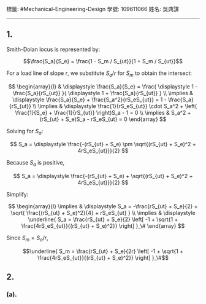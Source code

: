 標籤: #Mechanical-Engineering-Design 
學號: 109611066
姓名: 吳典謀

---

## 1.

Smith-Dolan locus is represented by:

$$\frac{S_a}{S_e} = \frac{1 - S_m / S_{ut}}{1 + S_m / S_{ut}}$$

For a load line of slope $r$, we substitute $S_a / r$ for $S_m$ to obtain the intersect:

$$
\begin{array}{l}
	&
	\displaystyle
	\frac{S_a}{S_e} = \frac{
		\displaystyle
		1 - \frac{S_a}{rS_{ut}}
	}{
		\displaystyle
		1 + \frac{S_a}{rS_{ut}}
	} \\
	\implies &
	\displaystyle
	\frac{S_a}{S_e} + \frac{S_a^2}{rS_eS_{ut}} = 1 - \frac{S_a}{rS_{ut}} \\
	\implies & 
	\displaystyle
	\frac{1}{rS_eS_{ut}} \cdot S_a^2 + 
	\left(
		\frac{1}{S_e} + \frac{1}{rS_{ut}}
	\right)S_a - 1 = 0 \\
	\implies &
	S_a^2 + (rS_{ut} + S_e)S_a - rS_eS_{ut} = 0
\end{array}
$$

Solving for $S_a$:

$$
S_a =
\displaystyle
\frac{-(rS_{ut} + S_e) \pm \sqrt{(rS_{ut} + S_e)^2 + 4rS_eS_{ut}}}{2}
$$

Because $S_a$ is positive,

$$
S_a =
\displaystyle
\frac{-(rS_{ut} + S_e) + \sqrt{(rS_{ut} + S_e)^2 + 4rS_eS_{ut}}}{2}
$$

Simplify:

$$
\begin{array}{l}
	\implies &
	\displaystyle
	S_a = -\frac{rS_{ut} + S_e}{2} +
	\sqrt{
		\frac{(rS_{ut} + S_e)^2}{4} + rS_eS_{ut}
	} \\
	\implies & 
	\displaystyle
	\underline{ 
		S_a = \frac{rS_{ut} + S_e}{2}
		\left[
			-1 + \sqrt{1 + \frac{4rS_eS_{ut}}{(rS_{ut} + S_e)^2}}
		\right]
	}_\#
\end{array}
$$

Since $S_m = S_a / r$, 

$$\underline{
	S_m = 
	\frac{rS_{ut} + S_e}{2r}
	\left[
		-1 + \sqrt{1 + \frac{4rS_eS_{ut}}{(rS_{ut} + S_e)^2}}
	\right]
}_\#$$

## 2.

### (a).

